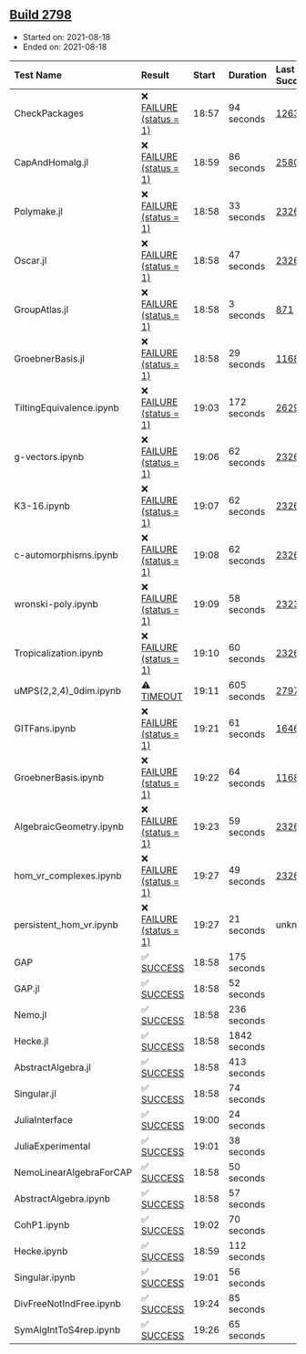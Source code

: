 ## [Build 2798](https://oscarci.mathematik.uni-kl.de/job/oscar-stable/2798/)

* Started on: 2021-08-18
* Ended on: 2021-08-18

| Test Name    | Result | Start | Duration | Last Success | First Failure |
|:-------------|:-------|:------|:---------|:-------------|:--------------|
| CheckPackages | ❌ [FAILURE (status = 1)](https://oscarci.mathematik.uni-kl.de/job/oscar-stable/2798/artifact/logs/build-2798/CheckPackages.log) | 18:57 | 94 seconds | [1263](https://oscarci.mathematik.uni-kl.de/job/oscar-stable/1263/) | [1264](https://oscarci.mathematik.uni-kl.de/job/oscar-stable/1264/) |
| CapAndHomalg.jl | ❌ [FAILURE (status = 1)](https://oscarci.mathematik.uni-kl.de/job/oscar-stable/2798/artifact/logs/build-2798/CapAndHomalg.jl.log) | 18:59 | 86 seconds | [2580](https://oscarci.mathematik.uni-kl.de/job/oscar-stable/2580/) | [2581](https://oscarci.mathematik.uni-kl.de/job/oscar-stable/2581/) |
| Polymake.jl | ❌ [FAILURE (status = 1)](https://oscarci.mathematik.uni-kl.de/job/oscar-stable/2798/artifact/logs/build-2798/Polymake.jl.log) | 18:58 | 33 seconds | [2326](https://oscarci.mathematik.uni-kl.de/job/oscar-stable/2326/) | [2327](https://oscarci.mathematik.uni-kl.de/job/oscar-stable/2327/) |
| Oscar.jl | ❌ [FAILURE (status = 1)](https://oscarci.mathematik.uni-kl.de/job/oscar-stable/2798/artifact/logs/build-2798/Oscar.jl.log) | 18:58 | 47 seconds | [2326](https://oscarci.mathematik.uni-kl.de/job/oscar-stable/2326/) | [2327](https://oscarci.mathematik.uni-kl.de/job/oscar-stable/2327/) |
| GroupAtlas.jl | ❌ [FAILURE (status = 1)](https://oscarci.mathematik.uni-kl.de/job/oscar-stable/2798/artifact/logs/build-2798/GroupAtlas.jl.log) | 18:58 | 3 seconds | [871](https://oscarci.mathematik.uni-kl.de/job/oscar-stable/871/) | [872](https://oscarci.mathematik.uni-kl.de/job/oscar-stable/872/) |
| GroebnerBasis.jl | ❌ [FAILURE (status = 1)](https://oscarci.mathematik.uni-kl.de/job/oscar-stable/2798/artifact/logs/build-2798/GroebnerBasis.jl.log) | 18:58 | 29 seconds | [1168](https://oscarci.mathematik.uni-kl.de/job/oscar-stable/1168/) | [1169](https://oscarci.mathematik.uni-kl.de/job/oscar-stable/1169/) |
| TiltingEquivalence.ipynb | ❌ [FAILURE (status = 1)](https://oscarci.mathematik.uni-kl.de/job/oscar-stable/2798/artifact/logs/build-2798/TiltingEquivalence.ipynb.log) | 19:03 | 172 seconds | [2629](https://oscarci.mathematik.uni-kl.de/job/oscar-stable/2629/) | [2630](https://oscarci.mathematik.uni-kl.de/job/oscar-stable/2630/) |
| g-vectors.ipynb | ❌ [FAILURE (status = 1)](https://oscarci.mathematik.uni-kl.de/job/oscar-stable/2798/artifact/logs/build-2798/g-vectors.ipynb.log) | 19:06 | 62 seconds | [2326](https://oscarci.mathematik.uni-kl.de/job/oscar-stable/2326/) | [2327](https://oscarci.mathematik.uni-kl.de/job/oscar-stable/2327/) |
| K3-16.ipynb | ❌ [FAILURE (status = 1)](https://oscarci.mathematik.uni-kl.de/job/oscar-stable/2798/artifact/logs/build-2798/K3-16.ipynb.log) | 19:07 | 62 seconds | [2326](https://oscarci.mathematik.uni-kl.de/job/oscar-stable/2326/) | [2327](https://oscarci.mathematik.uni-kl.de/job/oscar-stable/2327/) |
| c-automorphisms.ipynb | ❌ [FAILURE (status = 1)](https://oscarci.mathematik.uni-kl.de/job/oscar-stable/2798/artifact/logs/build-2798/c-automorphisms.ipynb.log) | 19:08 | 62 seconds | [2326](https://oscarci.mathematik.uni-kl.de/job/oscar-stable/2326/) | [2327](https://oscarci.mathematik.uni-kl.de/job/oscar-stable/2327/) |
| wronski-poly.ipynb | ❌ [FAILURE (status = 1)](https://oscarci.mathematik.uni-kl.de/job/oscar-stable/2798/artifact/logs/build-2798/wronski-poly.ipynb.log) | 19:09 | 58 seconds | [2323](https://oscarci.mathematik.uni-kl.de/job/oscar-stable/2323/) | [2324](https://oscarci.mathematik.uni-kl.de/job/oscar-stable/2324/) |
| Tropicalization.ipynb | ❌ [FAILURE (status = 1)](https://oscarci.mathematik.uni-kl.de/job/oscar-stable/2798/artifact/logs/build-2798/Tropicalization.ipynb.log) | 19:10 | 60 seconds | [2326](https://oscarci.mathematik.uni-kl.de/job/oscar-stable/2326/) | [2327](https://oscarci.mathematik.uni-kl.de/job/oscar-stable/2327/) |
| uMPS(2,2,4)_0dim.ipynb | ⚠ [TIMEOUT](https://oscarci.mathematik.uni-kl.de/job/oscar-stable/2798/artifact/logs/build-2798/uMPS-2-2-4-_0dim.ipynb.log) | 19:11 | 605 seconds | [2797](https://oscarci.mathematik.uni-kl.de/job/oscar-stable/2797/) | [2798](https://oscarci.mathematik.uni-kl.de/job/oscar-stable/2798/) |
| GITFans.ipynb | ❌ [FAILURE (status = 1)](https://oscarci.mathematik.uni-kl.de/job/oscar-stable/2798/artifact/logs/build-2798/GITFans.ipynb.log) | 19:21 | 61 seconds | [1646](https://oscarci.mathematik.uni-kl.de/job/oscar-stable/1646/) | [1647](https://oscarci.mathematik.uni-kl.de/job/oscar-stable/1647/) |
| GroebnerBasis.ipynb | ❌ [FAILURE (status = 1)](https://oscarci.mathematik.uni-kl.de/job/oscar-stable/2798/artifact/logs/build-2798/GroebnerBasis.ipynb.log) | 19:22 | 64 seconds | [1168](https://oscarci.mathematik.uni-kl.de/job/oscar-stable/1168/) | [1169](https://oscarci.mathematik.uni-kl.de/job/oscar-stable/1169/) |
| AlgebraicGeometry.ipynb | ❌ [FAILURE (status = 1)](https://oscarci.mathematik.uni-kl.de/job/oscar-stable/2798/artifact/logs/build-2798/AlgebraicGeometry.ipynb.log) | 19:23 | 59 seconds | [2326](https://oscarci.mathematik.uni-kl.de/job/oscar-stable/2326/) | [2327](https://oscarci.mathematik.uni-kl.de/job/oscar-stable/2327/) |
| hom_vr_complexes.ipynb | ❌ [FAILURE (status = 1)](https://oscarci.mathematik.uni-kl.de/job/oscar-stable/2798/artifact/logs/build-2798/hom_vr_complexes.ipynb.log) | 19:27 | 49 seconds | [2326](https://oscarci.mathematik.uni-kl.de/job/oscar-stable/2326/) | [2327](https://oscarci.mathematik.uni-kl.de/job/oscar-stable/2327/) |
| persistent_hom_vr.ipynb | ❌ [FAILURE (status = 1)](https://oscarci.mathematik.uni-kl.de/job/oscar-stable/2798/artifact/logs/build-2798/persistent_hom_vr.ipynb.log) | 19:27 | 21 seconds | unknown | unknown |
| GAP | ✅ [SUCCESS](https://oscarci.mathematik.uni-kl.de/job/oscar-stable/2798/artifact/logs/build-2798/GAP.log) | 18:58 | 175 seconds |  |  |
| GAP.jl | ✅ [SUCCESS](https://oscarci.mathematik.uni-kl.de/job/oscar-stable/2798/artifact/logs/build-2798/GAP.jl.log) | 18:58 | 52 seconds |  |  |
| Nemo.jl | ✅ [SUCCESS](https://oscarci.mathematik.uni-kl.de/job/oscar-stable/2798/artifact/logs/build-2798/Nemo.jl.log) | 18:58 | 236 seconds |  |  |
| Hecke.jl | ✅ [SUCCESS](https://oscarci.mathematik.uni-kl.de/job/oscar-stable/2798/artifact/logs/build-2798/Hecke.jl.log) | 18:58 | 1842 seconds |  |  |
| AbstractAlgebra.jl | ✅ [SUCCESS](https://oscarci.mathematik.uni-kl.de/job/oscar-stable/2798/artifact/logs/build-2798/AbstractAlgebra.jl.log) | 18:58 | 413 seconds |  |  |
| Singular.jl | ✅ [SUCCESS](https://oscarci.mathematik.uni-kl.de/job/oscar-stable/2798/artifact/logs/build-2798/Singular.jl.log) | 18:58 | 74 seconds |  |  |
| JuliaInterface | ✅ [SUCCESS](https://oscarci.mathematik.uni-kl.de/job/oscar-stable/2798/artifact/logs/build-2798/JuliaInterface.log) | 19:00 | 24 seconds |  |  |
| JuliaExperimental | ✅ [SUCCESS](https://oscarci.mathematik.uni-kl.de/job/oscar-stable/2798/artifact/logs/build-2798/JuliaExperimental.log) | 19:01 | 38 seconds |  |  |
| NemoLinearAlgebraForCAP | ✅ [SUCCESS](https://oscarci.mathematik.uni-kl.de/job/oscar-stable/2798/artifact/logs/build-2798/NemoLinearAlgebraForCAP.log) | 18:58 | 50 seconds |  |  |
| AbstractAlgebra.ipynb | ✅ [SUCCESS](https://oscarci.mathematik.uni-kl.de/job/oscar-stable/2798/artifact/logs/build-2798/AbstractAlgebra.ipynb.log) | 18:58 | 57 seconds |  |  |
| CohP1.ipynb | ✅ [SUCCESS](https://oscarci.mathematik.uni-kl.de/job/oscar-stable/2798/artifact/logs/build-2798/CohP1.ipynb.log) | 19:02 | 70 seconds |  |  |
| Hecke.ipynb | ✅ [SUCCESS](https://oscarci.mathematik.uni-kl.de/job/oscar-stable/2798/artifact/logs/build-2798/Hecke.ipynb.log) | 18:59 | 112 seconds |  |  |
| Singular.ipynb | ✅ [SUCCESS](https://oscarci.mathematik.uni-kl.de/job/oscar-stable/2798/artifact/logs/build-2798/Singular.ipynb.log) | 19:01 | 56 seconds |  |  |
| DivFreeNotIndFree.ipynb | ✅ [SUCCESS](https://oscarci.mathematik.uni-kl.de/job/oscar-stable/2798/artifact/logs/build-2798/DivFreeNotIndFree.ipynb.log) | 19:24 | 85 seconds |  |  |
| SymAlgIntToS4rep.ipynb | ✅ [SUCCESS](https://oscarci.mathematik.uni-kl.de/job/oscar-stable/2798/artifact/logs/build-2798/SymAlgIntToS4rep.ipynb.log) | 19:26 | 65 seconds |  |  |
